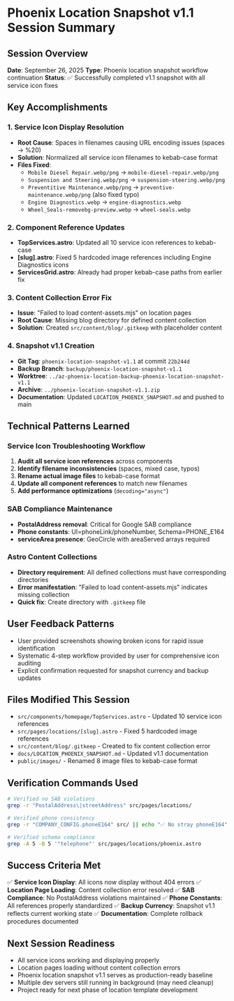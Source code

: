 # Phoenix Location Snapshot v1.1 Session Summary

## Session Overview
**Date**: September 26, 2025
**Type**: Phoenix location snapshot workflow continuation
**Status**: ✅ Successfully completed v1.1 snapshot with all service icon fixes

## Key Accomplishments

### 1. Service Icon Display Resolution
- **Root Cause**: Spaces in filenames causing URL encoding issues (spaces → %20)
- **Solution**: Normalized all service icon filenames to kebab-case format
- **Files Fixed**: 
  - `Mobile Diesel Repair.webp/png` → `mobile-diesel-repair.webp/png`
  - `Suspension and Steering.webp/png` → `suspension-steering.webp/png`
  - `Preventitive Maintenance.webp/png` → `preventive-maintenance.webp/png` (also fixed typo)
  - `Engine Diagnostics.webp` → `engine-diagnostics.webp`
  - `Wheel_Seals-removebg-preview.webp` → `wheel-seals.webp`

### 2. Component Reference Updates
- **TopServices.astro**: Updated all 10 service icon references to kebab-case
- **[slug].astro**: Fixed 5 hardcoded image references including Engine Diagnostics icons
- **ServicesGrid.astro**: Already had proper kebab-case paths from earlier fix

### 3. Content Collection Error Fix
- **Issue**: "Failed to load content-assets.mjs" on location pages
- **Root Cause**: Missing blog directory for defined content collection
- **Solution**: Created `src/content/blog/.gitkeep` with placeholder content

### 4. Snapshot v1.1 Creation
- **Git Tag**: `phoenix-location-snapshot-v1.1` at commit `22b244d`
- **Backup Branch**: `backup/phoenix-location-snapshot-v1.1`
- **Worktree**: `../az-phoenix-location-backup-phoenix-location-snapshot-v1.1`
- **Archive**: `../phoenix-location-snapshot-v1.1.zip`
- **Documentation**: Updated `LOCATION_PHOENIX_SNAPSHOT.md` and pushed to main

## Technical Patterns Learned

### Service Icon Troubleshooting Workflow
1. **Audit all service icon references** across components
2. **Identify filename inconsistencies** (spaces, mixed case, typos)
3. **Rename actual image files** to kebab-case format
4. **Update all component references** to match new filenames
5. **Add performance optimizations** (`decoding="async"`)

### SAB Compliance Maintenance
- **PostalAddress removal**: Critical for Google SAB compliance
- **Phone constants**: UI=phoneLink/phoneNumber, Schema=PHONE_E164
- **serviceArea presence**: GeoCircle with areaServed arrays required

### Astro Content Collections
- **Directory requirement**: All defined collections must have corresponding directories
- **Error manifestation**: "Failed to load content-assets.mjs" indicates missing collection
- **Quick fix**: Create directory with `.gitkeep` file

## User Feedback Patterns
- User provided screenshots showing broken icons for rapid issue identification
- Systematic 4-step workflow provided by user for comprehensive icon auditing
- Explicit confirmation requested for snapshot currency and backup updates

## Files Modified This Session
- `src/components/homepage/TopServices.astro` - Updated 10 service icon references
- `src/pages/locations/[slug].astro` - Fixed 5 hardcoded image references
- `src/content/blog/.gitkeep` - Created to fix content collection error
- `docs/LOCATION_PHOENIX_SNAPSHOT.md` - Updated v1.1 documentation
- `public/images/` - Renamed 8 image files to kebab-case format

## Verification Commands Used
```bash
# Verified no SAB violations
grep -r "PostalAddress\|streetAddress" src/pages/locations/

# Verified phone consistency  
grep -r "COMPANY_CONFIG.phoneE164" src/ || echo "✅ No stray phoneE164"

# Verified schema compliance
grep -A 5 -B 5 '"telephone"' src/pages/locations/phoenix.astro
```

## Success Criteria Met
✅ **Service Icon Display**: All icons now display without 404 errors
✅ **Location Page Loading**: Content collection error resolved
✅ **SAB Compliance**: No PostalAddress violations maintained
✅ **Phone Constants**: All references properly standardized
✅ **Backup Currency**: Snapshot v1.1 reflects current working state
✅ **Documentation**: Complete rollback procedures documented

## Next Session Readiness
- All service icons working and displaying properly
- Location pages loading without content collection errors
- Phoenix location snapshot v1.1 serves as production-ready baseline
- Multiple dev servers still running in background (may need cleanup)
- Project ready for next phase of location template development